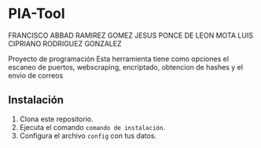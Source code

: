 # PIA-Tool
FRANCISCO ABBAD RAMIREZ GOMEZ
JESUS PONCE DE LEON MOTA
LUIS CIPRIANO RODRIGUEZ GONZALEZ

Proyecto de programación
Esta herramienta tiene como opciones el escaneo de puertos, webscraping, encriptado, obtencion de hashes y el envio de correos

## Instalación

1. Clona este repositorio.
2. Ejecuta el comando `comando de instalación`.
3. Configura el archivo `config` con tus datos.

